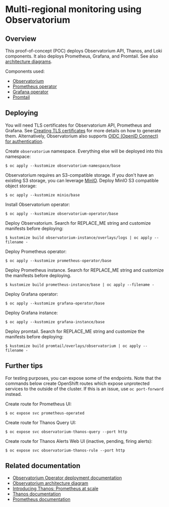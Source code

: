 # Multi-regional monitoring using Observatorium

## Overview

This proof-of-concept (POC) deploys Observatorium API, Thanos, and Loki components. It also deploys Prometheus, Grafana, and Promtail. See also [architecture diagrams](docs/diagrams).

Components used:
* [Observatorium](https://github.com/observatorium)
* [Prometheus operator](https://github.com/prometheus-operator/prometheus-operator)
* [Grafana operator](https://github.com/integr8ly/grafana-operator)
* [Promtail](https://grafana.com/docs/loki/latest/clients/promtail/)

## Deploying

You will need TLS certificates for Observatorium API, Prometheus and Grafana. See [Creating TLS certificates](docs/creating_tls_certificates.md) for more details on how to generate them. Alternatively, Observatorium also supports [OIDC (OpenID Connect) for authentication](https://github.com/observatorium/deployments/tree/master/environments/local).

Create `observatorium` namespace. Everything else will be deployed into this namespace:

```
$ oc apply --kustomize observatorium-namespace/base
```

Observatorium requires an S3-compatible storage. If you don't have an existing S3 storage, you can leverage [MinIO](https://min.io/). Deploy MinIO S3 compatible object storage:

```
$ oc apply --kustomize minio/base
```

Install Observatorium operator:

```
$ oc apply --kustomize observatorium-operator/base
```

Deploy Observatorium. Search for REPLACE_ME string and customize manifests before deploying:

```
$ kustomize build observatorium-instance/overlays/logs | oc apply --filename -
```

Deploy Prometheus operator:

```
$ oc apply --kustomize prometheus-operator/base
```

Deploy Prometheus instance. Search for REPLACE_ME string and customize the manifests before deploying.

```
$ kustomize build prometheus-instance/base | oc apply --filename -
```

Deploy Grafana operator:

```
$ oc apply --kustomize grafana-operator/base
```

Deploy Grafana instance:

```
$ oc apply --kustomize grafana-instance/base
```

Deploy promtail. Search for REPLACE_ME string and customize the manifests before deploying:

```
$ kustomize build promtail/overlays/observatorium | oc apply --filename -
```

## Further tips

For testing purposes, you can expose some of the endpoints. Note that the commands below create OpenShift routes which expose unprotected services to the outside of the cluster. If this is an issue, use `oc port-forward` instead.

Create route for Prometheus UI:

```
$ oc expose svc prometheus-operated
```

Create route for Thanos Query UI:

```
$ oc expose svc observatorium-thanos-query --port http
```

Create route for Thanos Alerts Web UI (inactive, pending, firing alerts):

```
$ oc expose svc observatorium-thanos-rule --port http
```

## Related documentation

* [Observatorium Operator deployment documentation](https://github.com/observatorium/operator/blob/master/docs/deploy-operator.md)
* [Observatorium architecture diagram](https://github.com/observatorium/docs/blob/master/architecture/architecture.md)
* [Introducing Thanos: Prometheus at scale](https://www.improbable.io/blog/thanos-prometheus-at-scale)
* [Thanos documentation](https://thanos.io/tip/thanos/getting-started.md/)
* [Prometheus documentation](https://prometheus.io/docs/introduction/overview/)
